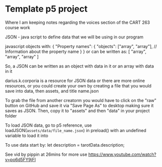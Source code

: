 # Template p5 project

Where I am keeping notes regarding the voices section of the CART 263 course work 

JSON - java script to define data that we will be using in our program 

javascript objects with: 
{
    "Property names": {
    "objects": ["array", "array"], // Information about the property name 
    }
}
or can be written as: 
[
    "array",
    "array",
    "array"
]

So, a JSON can be written as an object with data in it or an array with data in it

darius.k.corporia is a resource for JSON data 
or there are more online resources, or you could create your own by creating a file that you would save into data, then assets, and title name.json 

To grab the file from another creatorm you would have to click on the "raw" button on GitHub and save it via "Save Page As" to desktop making sure it saves as  JSON. Then, copy it to "assets" and then "data" in your project folder 

To load JSON data, go to p5 reference, use loadJSON(`assets/data/file_name.json`) in preload() with an undefined variable to load it into 

To use data start by: 
let description = tarotData.description; 

See vid by pippin at 26mins for more use 
https://www.youtube.com/watch?v=po6d5FY9jFI 